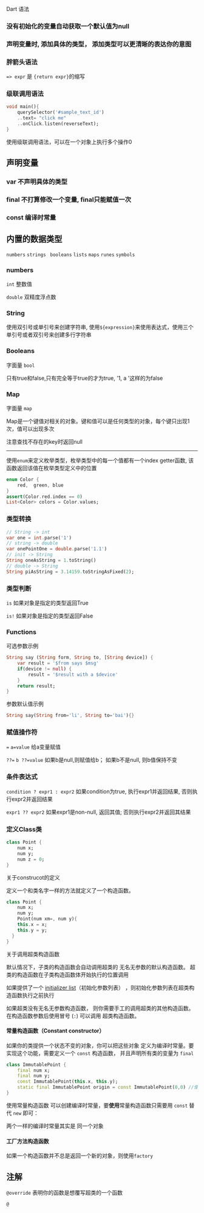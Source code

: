 Dart 语法

### 没有初始化的变量自动获取一个默认值为null

### 声明变量时, 添加具体的类型， 添加类型可以更清晰的表达你的意图

### 胖箭头语法

`=> expr` 是 `{return expr}`的缩写

### 级联调用语法

```dart
void main(){
	querySelector('#sample_text_id')
	..text= "click me"
	..onClick.listen(reverseText);
}
```

使用级联调用语法，可以在一个对象上执行多个操作0

## 声明变量

### var   不声明具体的类型

### final 不打算修改一个变量, final只能赋值一次

### const 编译时常量

## 内置的数据类型

`numbers`     `strings`    ` booleans`   `lists`   `maps`      `runes`     `symbols`

### numbers

`int` 整数值

`double` 双精度浮点数

### String

使用双引号或单引号来创建字符串, 使用`${expression}`来使用表达式，使用三个单引号或者双引号来创建多行字符串

### Booleans

字面量 `bool`

只有true和false,只有完全等于true的才为true, '1, a '这样的为false

### Map

字面量 `map`

Map是一个键值对相关的对象。键和值可以是任何类型的对象，每个键只出现1次，值可以出现多次

注意查找不存在的key时返回null

----

使用`enum`来定义枚举类型，枚举类型中的每一个值都有一个index getter函数, 该函数返回该值在枚举类型定义中的位置

```dart
enum Color {
	red,  green, blue
}
assert(Color.red.index == 0)
List<Color> colors = Color.values;
```



### 类型转换

```dart
// String -> int
var one = int.parse('1')
// string -> double
var onePointOne = double.parse('1.1')
// init -> String
String oneAsString = 1.toString()
// double -> String
String piAsString = 3.14159.toStringAsFixed(2);
```



### 类型判断

`is`  如果对象是指定的类型返回True

`is!` 如果对象是指定的类型返回False

### Functions

可选参数示例

```dart
String say (String form, String to, [String device]) {
	var result = '$from says $msg'
	if(device != null) {
		result = '$result with a $device'
	}
	return result;
}	
```

参数默认值示例

```dart
String say(String from='li', String to='bai'){}
```

### 赋值操作符

`=`  `a=value` 给a变量赋值

`??=`    `b ??=value` 如果b是null,则赋值给b； 如果b不是null, 则b值保持不变

### 条件表达式

`condition ? expr1 : expr2` 如果condition为true, 执行expr1并返回结果, 否则执行expr2并返回结果

`expr1 ?? expr2`  如果expr1是non-null, 返回其值; 否则执行expr2并返回其结果

 ### 定义Class类

```dart
class Point {
	num x;
	num y;
	num z = 0;
}
```

关于construcot的定义

定义一个和类名字一样的方法就定义了一个构造函数。

```dart
class Point {
	num x;
	num y;
	Point(num xm=, num y){
    this.x = x;
    this.y = y;
  }
}
```

关于调用超类构造函数

默认情况下，子类的构造函数会自动调用超类的 无名无参数的默认构造函数。 超类的构造函数在子类构造函数体开始执行的位置调用

 如果提供了一个 [initializer list](http://dart.goodev.org/guides/language/language-tour#initializer-list)（初始化参数列表） ，则初始化参数列表在超类构造函数执行之前执行

如果超类没有无名无参数构造函数， 则你需要手工的调用超类的其他构造函数。 在构造函数参数后使用冒号 (`:`) 可以调用 超类构造函数。

#### 常量构造函数（Constant constructor）

如果你的类提供一个状态不变的对象，你可以把这些对象 定义为编译时常量。要实现这个功能，需要定义一个 `const` 构造函数， 并且声明所有类的变量为 `final`

```dart
class ImmutablePoint {
	final num x;
	final num y;
	const ImmutablePoint(this.x, this.y);
	static final ImmutablePoint origin = const ImmutablePoint(0,0) //使用
}
```

使用常量构造函数 可以创建编译时常量，要**使用**常量构造函数只需要用 `const` 替代 `new` 即可：

两个一样的编译时常量其实是 同一个对象

#### 工厂方法构造函数

如果一个构造函数并不总是返回一个新的对象，则使用`factory`

## 注解

`@override` 表明你的函数是想覆写超类的一个函数

`@`